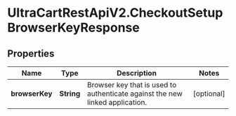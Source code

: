 # UltraCartRestApiV2.CheckoutSetupBrowserKeyResponse

## Properties
Name | Type | Description | Notes
------------ | ------------- | ------------- | -------------
**browserKey** | **String** | Browser key that is used to authenticate against the new linked application. | [optional] 


